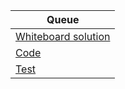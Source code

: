 |Queue|
|------------------------------------------|
|[Whiteboard solution](../images/Queue.png)|
|[Code](../lib/Queue.js)|
|[Test](../__tests__/Queue.test.js)|